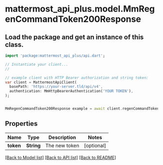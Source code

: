 # mattermost_api_plus.model.MmRegenCommandToken200Response

## Load the package and get an instance of this class.
```dart
import 'package:mattermost_api_plus/api.dart';

// Instantiate your client...
//

// example client with HTTP Bearer authorization and string token:
var client = MattermostApiClient(
  basePath: 'https://your-server.tld/api/v4',
  authentication: MmHttpBearerAuthentication('YOUR TOKEN'),
);


MmRegenCommandToken200Response example = await client.regenCommandToken200Response.FUNCTION_THAT_RETURNS_THIS_CLASS();

```

## Properties
Name | Type | Description | Notes
------------ | ------------- | ------------- | -------------
**token** | **String** | The new token | [optional] 

[[Back to Model list]](../GENERATED_README.md#documentation-for-models) [[Back to API list]](../GENERATED_README.md#documentation-for-api-endpoints) [[Back to README]](../GENERATED_README.md)


